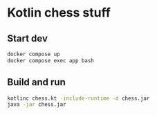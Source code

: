# Kotlin chess stuff

## Start dev
```bash
docker compose up
docker compose exec app bash
```

## Build and run
```bash
kotlinc chess.kt -include-runtime -d chess.jar
java -jar chess.jar
```
